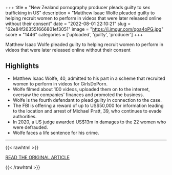 +++
title = "New Zealand pornography producer pleads guilty to sex trafficking in US"
description = "Matthew Isaac Wolfe pleaded guilty to helping recruit women to perform in videos that were later released online without their consent"
date = "2022-08-01 22:10:21"
slug = "62e84f263551666801ef3051"
image = "https://i.imgur.com/qoa4oPG.jpg"
score = "1446"
categories = ['uploaded', 'guilty', 'producer']
+++

Matthew Isaac Wolfe pleaded guilty to helping recruit women to perform in videos that were later released online without their consent

## Highlights

- Matthew Isaac Wolfe, 40, admitted to his part in a scheme that recruited women to perform in videos for GirlsDoPorn.
- Wolfe filmed about 100 videos, uploaded them on to the internet, oversaw the companies’ finances and promoted the business.
- Wolfe is the fourth defendant to plead guilty in connection to the case.
- The FBI is offering a reward of up to US$50,000 for information leading to the location and arrest of Michael Pratt, 39, who continues to evade authorities.
- In 2020, a US judge awarded US$13m in damages to the 22 women who were defrauded.
- Wolfe faces a life sentence for his crime.

---

{{< rawhtml >}}
  <p class="article-category">
    <a target="_blank" href="https://www.theguardian.com/world/2022/aug/01/new-zealand-pornography-producer-pleads-guilty-to-sex-trafficking-in-us">READ THE ORIGINAL ARTICLE</a>
  </p>
{{< /rawhtml >}}
